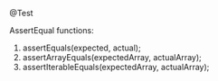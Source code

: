 @Test

AssertEqual functions:
1. assertEquals(expected, actual);
2. assertArrayEquals(expectedArray, actualArray);
3. assertIterableEquals(expectedArray, actualArray);
